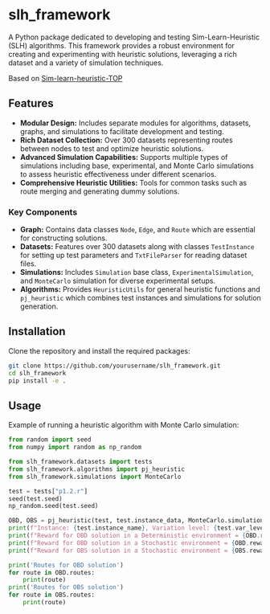 # slh_framework

A Python package dedicated to developing and testing Sim-Learn-Heuristic (SLH) algorithms. This framework provides a robust environment for creating and experimenting with heuristic solutions, leveraging a rich dataset and a variety of simulation techniques.

Based on [Sim-learn-heuristic-TOP](https://github.com/ICSO-IN3/Sim-learn-heuristic-TOP)

## Features

- **Modular Design:** Includes separate modules for algorithms, datasets, graphs, and simulations to facilitate development and testing.
- **Rich Dataset Collection:** Over 300 datasets representing routes between nodes to test and optimize heuristic solutions.
- **Advanced Simulation Capabilities:** Supports multiple types of simulations including base, experimental, and Monte Carlo simulations to assess heuristic effectiveness under different scenarios.
- **Comprehensive Heuristic Utilities:** Tools for common tasks such as route merging and generating dummy solutions.


### Key Components

- **Graph:** Contains data classes `Node`, `Edge`, and `Route` which are essential for constructing solutions.
- **Datasets:** Features over 300 datasets along with classes `TestInstance` for setting up test parameters and `TxtFileParser` for reading dataset files.
- **Simulations:** Includes `Simulation` base class, `ExperimentalSimulation`, and `MonteCarlo` simulation for diverse experimental setups.
- **Algorithms:** Provides `HeuristicUtils` for general heuristic functions and `pj_heuristic` which combines test instances and simulations for solution generation.

## Installation

Clone the repository and install the required packages:

```bash
git clone https://github.com/yourusername/slh_framework.git
cd slh_framework
pip install -e .
```

## Usage
Example of running a heuristic algorithm with Monte Carlo simulation:
```python
from random import seed
from numpy import random as np_random

from slh_framework.datasets import tests
from slh_framework.algorithms import pj_heuristic
from slh_framework.simulations import MonteCarlo

test = tests["p1.2.r"]
seed(test.seed)
np_random.seed(test.seed)

OBD, OBS = pj_heuristic(test, test.instance_data, MonteCarlo.simulation)
print(f"Instance: {test.instance_name}, Variation level: {test.var_level}")
print(f"Reward for OBD solution in a Deterministic environment = {OBD.reward}")
print(f"Reward for OBD solution in a Stochastic environment = {OBD.reward_after}")
print(f"Reward for OBS solution in a Stochastic environment = {OBS.reward_after}")

print('Routes for OBD solution')
for route in OBD.routes:
    print(route)
print('Routes for OBS solution')
for route in OBS.routes:
    print(route)
```
